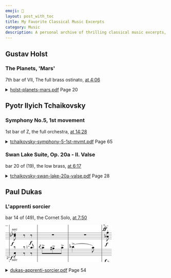```yaml
---
emoji: 🎼
layout: post_with_toc
title: My Favorite Classical Music Excerpts
category: Music
description: A personal archive of thrilling classical music excerpts, with scores and timestamps to my favorite moments.
---
```


## Gustav Holst

### The Planets, 'Mars'

7th bar of VII, The full brass ostinato, [at 4:06](https://youtu.be/cXOanvv4plU?si=Z3o5cSPQB421h6XH&t=246)

<details>
  <summary><a href="https://xade.eu/music-library/holst-planets-mars.pdf" >holst-planets-mars.pdf</a> Page 20</summary>

![holst-planets-mars-01.jpg](holst-planets-mars-01.jpg)
![holst-planets-mars-02.jpg](holst-planets-mars-02.jpg)
![holst-planets-mars-03.jpg](holst-planets-mars-03.jpg)

</details>

## Pyotr Ilyich Tchaikovsky

### Symphony No.5, 1st movement

1st bar of Z, the full orchestra, [at 14:28](https://youtu.be/NeNeQrUXymg?si=gWhRmxWlxHUDUAQS&t=868)

<details>
  <summary><a href="https://xade.eu/music-library/tchaikovsky-symphony-5-1st-mvmt.pdf" >tchaikovsky-symphony-5-1st-mvmt.pdf</a> Page 65</summary>

![tchaikovsky-symphony-5-1st-mvmt-01.jpg](tchaikovsky-symphony-5-1st-mvmt-01.jpg)
![tchaikovsky-symphony-5-1st-mvmt-02.jpg](tchaikovsky-symphony-5-1st-mvmt-02.jpg)

</details>

### Swan Lake Suite, Op. 20a - II. Valse

bar 20 of (19), the low brass, [at 6:17](https://youtu.be/hxAsJGflQCg?si=qEMtJv7bWSxhwNHe&t=377)

<details>
  <summary><a href="https://xade.eu/music-library/tchaikovsky-swan-lake-20a-valse.pdf" >tchaikovsky-swan-lake-20a-valse.pdf</a> Page 28</summary>

![tchaikovsky-swan-lake-valse-28.jpg](tchaikovsky-swan-lake-valse-28.jpg)
![tchaikovsky-swan-lake-valse-29.jpg](tchaikovsky-swan-lake-valse-29.jpg)
![tchaikovsky-swan-lake-valse-30.jpg](tchaikovsky-swan-lake-valse-30.jpg)
![tchaikovsky-swan-lake-valse-31.jpg](tchaikovsky-swan-lake-valse-31.jpg)
![tchaikovsky-swan-lake-valse-32.jpg](tchaikovsky-swan-lake-valse-32.jpg)
![tchaikovsky-swan-lake-valse-33.jpg](tchaikovsky-swan-lake-valse-33.jpg)

</details>

## Paul Dukas

### L'apprenti sorcier

bar 14 of (49), the Cornet Solo, [at 7:50](https://youtu.be/U4yH4B9deok?si=BKVdL1IfKJuLKNcP&t=470)

![Cornet Solo](dukas-apprenti-sorcier-cornet-solo.png)

<details>
  <summary><a href="https://xade.eu/music-library/dukas-apprenti-sorcier.pdf" >dukas-apprenti-sorcier.pdf</a> Page 54</summary>

![dukas-apprenti-sorcier-54.jpg](dukas-apprenti-sorcier-54.jpg)
![dukas-apprenti-sorcier-55.jpg](dukas-apprenti-sorcier-55.jpg)
![dukas-apprenti-sorcier-56.jpg](dukas-apprenti-sorcier-56.jpg)
![dukas-apprenti-sorcier-57.jpg](dukas-apprenti-sorcier-57.jpg)
![dukas-apprenti-sorcier-58.jpg](dukas-apprenti-sorcier-58.jpg)

</details>
